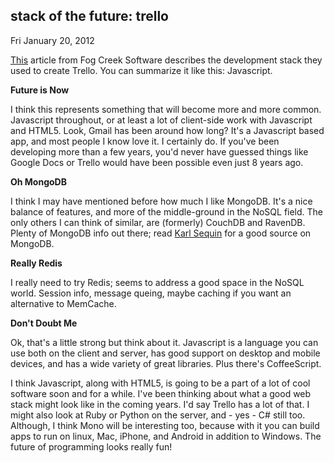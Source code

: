 
stack of the future: trello
---------------------------

Fri January 20, 2012

[This](http://blog.fogcreek.com/the-trello-tech-stack/) article from Fog
Creek Software describes the development stack they used to create
Trello. You can summarize it like this: Javascript.

**Future is Now**

I think this represents something that will become more and more common.
Javascript throughout, or at least a lot of client-side work with
Javascript and HTML5. Look, Gmail has been around how long? It's a
Javascript based app, and most people I know love it. I certainly do. If
you've been developing more than a few years, you'd never have guessed
things like Google Docs or Trello would have been possible even just 8
years ago.

**Oh MongoDB**

I think I may have mentioned before how much I like MongoDB. It's a nice
balance of features, and more of the middle-ground in the NoSQL field.
The only others I can think of similar, are (formerly) CouchDB and
RavenDB. Plenty of MongoDB info out there; read [Karl
Sequin](http://openmymind.net/) for a good source on MongoDB.

**Really Redis**

I really need to try Redis; seems to address a good space in the NoSQL
world. Session info, message queing, maybe caching if you want an
alternative to MemCache.

**Don't Doubt Me**

Ok, that's a little strong but think about it. Javascript is a language
you can use both on the client and server, has good support on desktop
and mobile devices, and has a wide variety of great libraries. Plus
there's CoffeeScript.

I think Javascript, along with HTML5, is going to be a part of a lot of
cool software soon and for a while. I've been thinking about what a good
web stack might look like in the coming years. I'd say Trello has a lot
of that. I might also look at Ruby or Python on the server, and - yes -
C\# still too. Although, I think Mono will be interesting too, because
with it you can build apps to run on linux, Mac, iPhone, and Android in
addition to Windows. The future of programming looks really fun!
